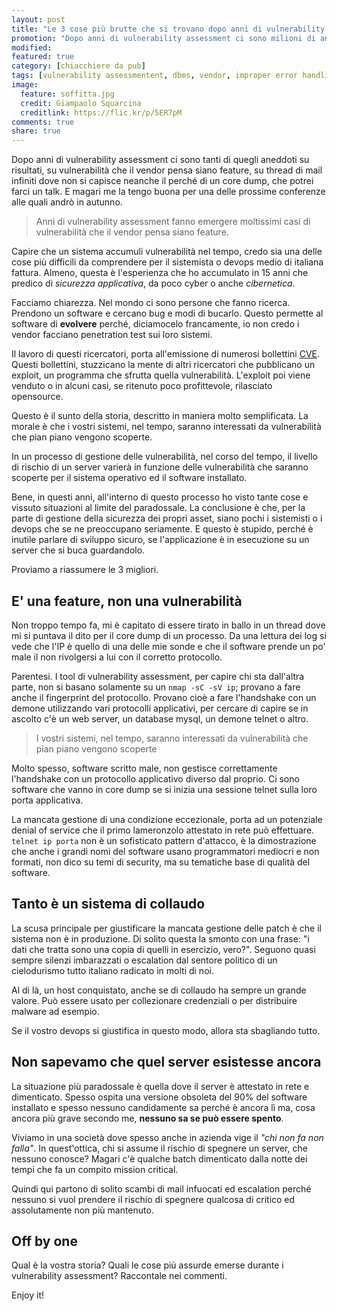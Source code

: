 ```yaml
---
layout: post
title: "Le 3 cose più brutte che si trovano dopo anni di vulnerability assessment"
promotion: "Dopo anni di vulnerability assessment ci sono milioni di aneddoti sui nostri server. Vediamo i 3 più succosi."
modified: 
featured: true
category: [chiacchiere da pub]
tags: [vulnerability assessmentent, dbms, vendor, improper error handling, misconfigured host, vulnerabilità, CVE, sistema operativo, server]
image:
  feature: soffitta.jpg
  credit: Giampaolo Squarcina
  creditlink: https://flic.kr/p/5ER7pM
comments: true
share: true
---
```


Dopo anni di vulnerability assessment ci sono tanti di quegli aneddoti su
risultati, su vulnerabilità che il vendor pensa siano feature, su thread di
mail infiniti dove non si capisce neanche il perché di un core dump, che potrei
farci un talk. E magari me la tengo buona per una delle prossime conferenze
alle quali andrò in autunno.

> Anni di vulnerability assessment fanno emergere moltissimi casi di
> vulnerabilità che il vendor pensa siano feature.

Capire che un sistema accumuli vulnerabilità nel tempo, credo sia una delle
cose più difficili da comprendere per il sistemista o devops medio di italiana
fattura. Almeno, questa è l'esperienza che ho accumulato in 15 anni che predico
di _sicurezza applicativa_, da poco cyber o anche _cibernetica_.

Facciamo chiarezza. Nel mondo ci sono persone che fanno ricerca. Prendono un
software e cercano bug e modi di bucarlo. Questo permette al software di
**evolvere** perché, diciamocelo francamente, io non credo i vendor facciano
penetration test sui loro sistemi.

Il lavoro di questi ricercatori, porta all'emissione di numerosi bollettini
[CVE](https://cve.mitre.org). Questi bollettini, stuzzicano la mente di altri
ricercatori che pubblicano un exploit, un programma che sfrutta quella
vulnerabilità. L'exploit poi viene venduto o in alcuni casi, se ritenuto poco
profittevole, rilasciato opensource.

Questo è il sunto della storia, descritto in maniera molto semplificata. La
morale è che i vostri sistemi, nel tempo, saranno interessati da vulnerabilità
che pian piano vengono scoperte.

In un processo di gestione delle vulnerabilità, nel corso del tempo, il livello
di rischio di un server varierà in funzione delle vulnerabilità che saranno
scoperte per il sistema operativo ed il software installato.

Bene, in questi anni, all'interno di questo processo ho visto tante cose e
vissuto situazioni al limite del paradossale. La conclusione è che, per la
parte di gestione della sicurezza dei propri asset, siano pochi i sistemisti o
i devops che se ne preoccupano seriamente. E questo è stupido, perché è inutile
parlare di sviluppo sicuro, se l'applicazione è in esecuzione su un server che
si buca guardandolo.

Proviamo a riassumere le 3 migliori.

## E' una feature, non una vulnerabilità

Non troppo tempo fa, mi è capitato di essere tirato in ballo in un thread dove
mi si puntava il dito per il core dump di un processo. Da una lettura dei log
si vede che l'IP è quello di una delle mie sonde e che il software prende un
po' male il non rivolgersi a lui con il corretto protocollo.

Parentesi. I tool di vulnerability assessment, per capire chi sta dall'altra
parte, non si basano solamente su un ```nmap -sC -sV ip```; provano a fare
anche il fingerprint del protocollo. Provano cioè a fare l'handshake con un
demone utilizzando vari protocolli applicativi, per cercare di capire se in
ascolto c'è un web server, un database mysql, un demone telnet o altro.

> I vostri sistemi, nel tempo, saranno interessati da vulnerabilità che pian
> piano vengono scoperte

Molto spesso, software scritto male, non gestisce correttamente l'handshake con
un protocollo applicativo diverso dal proprio. Ci sono software che vanno in
core dump se si inizia una sessione telnet sulla loro porta applicativa.

La mancata gestione di una condizione eccezionale, porta ad un potenziale
denial of service che il primo lameronzolo attestato in rete può effettuare.
```telnet ip porta``` non è un sofisticato pattern d'attacco, è la
dimostrazione che anche i grandi nomi del software usano programmatori mediocri
e non formati, non dico su temi di security, ma su tematiche base di qualità
del software.

## Tanto è un sistema di collaudo

La scusa principale per giustificare la mancata gestione delle patch è che il
sistema non è in produzione. Di solito questa la smonto con una frase: "i dati
che tratta sono una copia di quelli in esercizio, vero?". Seguono quasi sempre
silenzi imbarazzati o escalation dal sentore politico di un cielodurismo tutto
italiano radicato in molti di noi.

Al di là, un host conquistato, anche se di collaudo ha sempre un grande valore.
Può essere usato per collezionare credenziali o per distribuire malware ad
esempio.

Se il vostro devops si giustifica in questo modo, allora sta sbagliando tutto.

## Non sapevamo che quel server esistesse ancora

La situazione più paradossale è quella dove il server è attestato in rete e
dimenticato. Spesso ospita una versione obsoleta del 90% del software
installato e spesso nessuno candidamente sa perché è ancora lì ma, cosa ancora
più grave secondo me, **nessuno sa se può essere spento**.

Viviamo in una società dove spesso anche in azienda vige il _"chi non fa non
falla"_. In quest'ottica, chi si assume il rischio di spegnere un server, che
nessuno conosce? Magari c'è qualche batch dimenticato dalla notte dei tempi che
fa un compito mission critical.

Quindi qui partono di solito scambi di mail infuocati ed escalation perché
nessuno si vuol prendere il rischio di spegnere qualcosa di critico ed
assolutamente non più mantenuto.

## Off by one

Qual è la vostra storia? Quali le cose più assurde emerse durante i
vulnerability assessment? Raccontale nei commenti.

Enjoy it!
